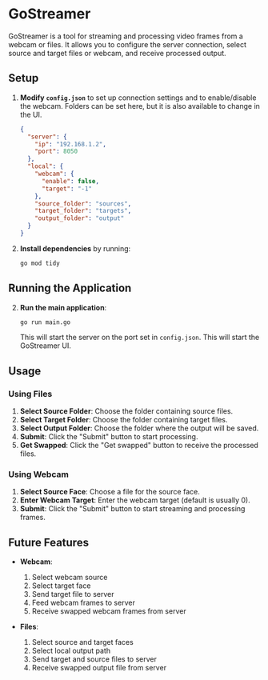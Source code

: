 # GoStreamer

GoStreamer is a tool for streaming and processing video frames from a webcam or files. It allows you to configure the server connection, select source and target files or webcam, and receive processed output.

## Setup

1. **Modify `config.json`** to set up connection settings and to enable/disable the webcam. Folders can be set here, but it is also available to change in the UI.

    ```json
    {
      "server": {
        "ip": "192.168.1.2",
        "port": 8050
      },
      "local": {
        "webcam": {
          "enable": false,
          "target": "-1"
        },
        "source_folder": "sources",
        "target_folder": "targets",
        "output_folder": "output"
      }
    }
    ```

2. **Install dependencies** by running:

    ```sh
    go mod tidy
    ```

## Running the Application

2. **Run the main application**:

    ```sh
    go run main.go
    ```

    This will start the server on the port set in `config.json`.
    This will start the GoStreamer UI.

## Usage

### Using Files

1. **Select Source Folder**: Choose the folder containing source files.
2. **Select Target Folder**: Choose the folder containing target files.
3. **Select Output Folder**: Choose the folder where the output will be saved.
4. **Submit**: Click the "Submit" button to start processing.
5. **Get Swapped**: Click the "Get swapped" button to receive the processed files.

### Using Webcam

1. **Select Source Face**: Choose a file for the source face.
2. **Enter Webcam Target**: Enter the webcam target (default is usually 0).
3. **Submit**: Click the "Submit" button to start streaming and processing frames.

## Future Features

- **Webcam**:
  1. Select webcam source
  2. Select target face
  3. Send target file to server
  4. Feed webcam frames to server
  5. Receive swapped webcam frames from server

- **Files**:
  1. Select source and target faces
  2. Select local output path
  3. Send target and source files to server
  4. Receive swapped output file from server
